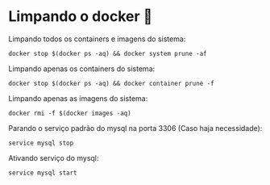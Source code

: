 
# Limpando o docker 🐋


Limpando todos os containers e imagens do sistema:

```
docker stop $(docker ps -aq) && docker system prune -af
```

Limpando apenas os containers do sistema:

```
docker stop $(docker ps -aq) && docker container prune -f
```

Limpando apenas as imagens do sistema:

```
docker rmi -f $(docker images -aq)
```

Parando o serviço padrão do mysql na porta 3306 (Caso haja necessidade):

```
service mysql stop
```

Ativando serviço do mysql:

```
service mysql start
```



